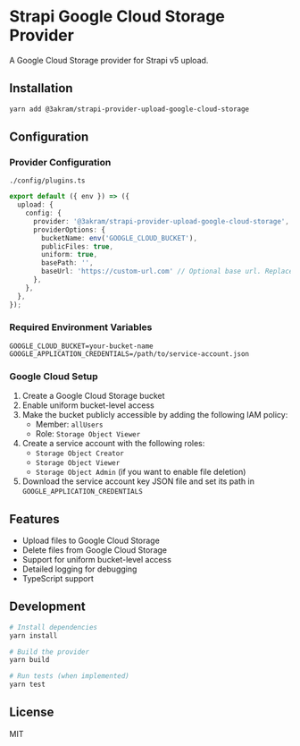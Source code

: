 # Strapi Google Cloud Storage Provider

A Google Cloud Storage provider for Strapi v5 upload.

## Installation

```bash
yarn add @3akram/strapi-provider-upload-google-cloud-storage
```

## Configuration

### Provider Configuration

`./config/plugins.ts`
```typescript
export default ({ env }) => ({
  upload: {
    config: {
      provider: '@3akram/strapi-provider-upload-google-cloud-storage',
      providerOptions: {
        bucketName: env('GOOGLE_CLOUD_BUCKET'),
        publicFiles: true,
        uniform: true,
        basePath: '',
        baseUrl: 'https://custom-url.com' // Optional base url. Replaces https://storage.googleapis.com/{bucketName}
      },
    },
  },
});
```

### Required Environment Variables

```env
GOOGLE_CLOUD_BUCKET=your-bucket-name
GOOGLE_APPLICATION_CREDENTIALS=/path/to/service-account.json
```

### Google Cloud Setup

1. Create a Google Cloud Storage bucket
2. Enable uniform bucket-level access
3. Make the bucket publicly accessible by adding the following IAM policy:
   - Member: `allUsers`
   - Role: `Storage Object Viewer`
4. Create a service account with the following roles:
   - `Storage Object Creator`
   - `Storage Object Viewer`
   - `Storage Object Admin` (if you want to enable file deletion)
5. Download the service account key JSON file and set its path in `GOOGLE_APPLICATION_CREDENTIALS`

## Features

- Upload files to Google Cloud Storage
- Delete files from Google Cloud Storage
- Support for uniform bucket-level access
- Detailed logging for debugging
- TypeScript support

## Development

```bash
# Install dependencies
yarn install

# Build the provider
yarn build

# Run tests (when implemented)
yarn test
```

## License

MIT
